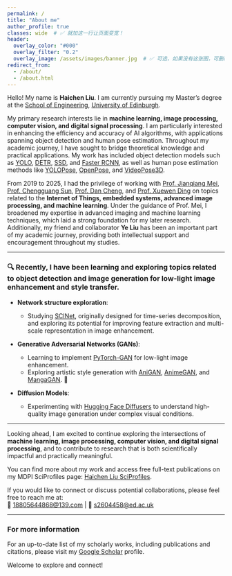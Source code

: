 ```yaml
---
permalink: /
title: "About me"
author_profile: true
classes: wide  # ✅ 就加这一行让页面变宽！
header:
  overlay_color: "#000"
  overlay_filter: "0.2"
  overlay_image: /assets/images/banner.jpg  # ✅ 可选，如果没有这张图，可删除这一行
redirect_from: 
  - /about/
  - /about.html
---
```


Hello! My name is **Haichen Liu**. I am currently pursuing my Master’s degree at the [School of Engineering](https://eng.ed.ac.uk/), [University of Edinburgh](https://www.ed.ac.uk/).  

My primary research interests lie in **machine learning, image processing, computer vision, and digital signal processing**. I am particularly interested in enhancing the efficiency and accuracy of AI algorithms, with applications spanning object detection and human pose estimation. Throughout my academic journey, I have sought to bridge theoretical knowledge and practical applications. My work has included object detection models such as [YOLO](https://github.com/ultralytics/ultralytics), [DETR](https://github.com/facebookresearch/detr), [SSD](https://github.com/amdegroot/ssd.pytorch), and [Faster RCNN](https://github.com/jwyang/faster-rcnn.pytorch), as well as human pose estimation methods like [YOLOPose](https://arxiv.org/abs/2204.06806), [OpenPose](https://github.com/CMU-Perceptual-Computing-Lab/openpose), and [VideoPose3D](https://github.com/facebookresearch/VideoPose3D).

From 2019 to 2025, I had the privilege of working with [Prof. Jianqiang Mei](https://dianzi.tute.edu.cn/info/1291/25232.htm), [Prof. Chengguang Sun](https://dianzi.tute.edu.cn/info/1291/25242.htm), [Prof. Dan Cheng](https://dianzi.tute.edu.cn/info/1291/25162.htm), and [Prof. Xuewen Ding](https://dianzi.tute.edu.cn/info/1291/25172.htm) on topics related to the **Internet of Things, embedded systems, advanced image processing, and machine learning**. Under the guidance of Prof. Mei, I broadened my expertise in advanced imaging and machine learning techniques, which laid a strong foundation for my later research. Additionally, my friend and collaborator **Ye Liu** has been an important part of my academic journey, providing both intellectual support and encouragement throughout my studies.

---

### 🔍 Recently, I have been learning and exploring topics related to **object detection** and **image generation for low-light image enhancement and style transfer**.

- **Network structure exploration**:  
  - Studying [SCINet](https://github.com/cure-lab/SCINet), originally designed for time-series decomposition, and exploring its potential for improving feature extraction and multi-scale representation in image enhancement.  

- **Generative Adversarial Networks (GANs)**:  
  - Learning to implement [PyTorch-GAN](https://github.com/eriklindernoren/PyTorch-GAN) for low-light image enhancement.  
  - Exploring artistic style generation with [AniGAN](https://github.com/bing-li-ai/AniGAN), [AnimeGAN](https://github.com/TachibanaYoshino/AnimeGAN), and [MangaGAN](https://github.com/nikitaa30/Manga-GAN). 🎨  

- **Diffusion Models**:  
  - Experimenting with [Hugging Face Diffusers](https://github.com/huggingface/diffusers) to understand high-quality image generation under complex visual conditions.  

---

Looking ahead, I am excited to continue exploring the intersections of **machine learning, image processing, computer vision, and digital signal processing**, and to contribute to research that is both scientifically impactful and practically meaningful.  

You can find more about my work and access free full-text publications on my MDPI SciProfiles page: [Haichen Liu SciProfiles](https://sciprofiles.com/profile/HaichenLiu).  

If you would like to connect or discuss potential collaborations, please feel free to reach me at:  
📧 18805644868@139.com | 📧 s2604458@ed.ac.uk  

---

### For more information
For an up-to-date list of my scholarly works, including publications and citations, please visit my [Google Scholar](https://scholar.google.com/citations?hl=en&user=wv4jqDEAAAAJ) profile.  

Welcome to explore and connect!  


